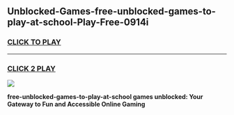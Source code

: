 
## Unblocked-Games-free-unblocked-games-to-play-at-school-Play-Free-0914i
<h3>
<a href="https://premium76.site?title=free-unblocked-games-to-play-at-school&ref=18A1">CLICK TO PLAY</a></h3>
<hr>

<h3>
<a href="https://premium76.site?title=free-unblocked-games-to-play-at-school&ref=18A1">CLICK 2 PLAY</a>
  
</h3>

<a href="https://premium76.site?title=free-unblocked-games-to-play-at-school&ref=18A1"><img src="https://clearcache.store/games.png"></a>


**free-unblocked-games-to-play-at-school games unblocked: Your Gateway to Fun and Accessible Online Gaming**

